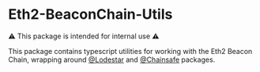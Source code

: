 # Eth2-BeaconChain-Utils

⚠️ This package is intended for internal use ⚠️  

This package contains typescript utilities for working with the Eth2 Beacon Chain, wrapping around [@Lodestar](https://github.com/ChainSafe/lodestar) and [@Chainsafe](https://github.com/ChainSafe) packages.